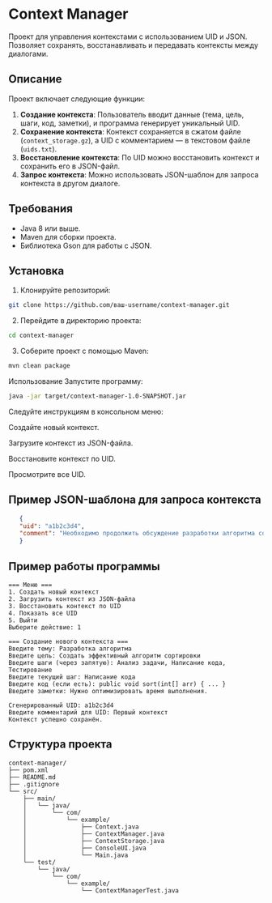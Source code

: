# Context Manager

Проект для управления контекстами с использованием UID и JSON. Позволяет сохранять, восстанавливать и передавать контексты между диалогами.

## Описание

Проект включает следующие функции:
1. **Создание контекста**: Пользователь вводит данные (тема, цель, шаги, код, заметки), и программа генерирует уникальный UID.
2. **Сохранение контекста**: Контекст сохраняется в сжатом файле (`context_storage.gz`), а UID с комментарием — в текстовом файле (`uids.txt`).
3. **Восстановление контекста**: По UID можно восстановить контекст и сохранить его в JSON-файл.
4. **Запрос контекста**: Можно использовать JSON-шаблон для запроса контекста в другом диалоге.

## Требования

- Java 8 или выше.
- Maven для сборки проекта.
- Библиотека Gson для работы с JSON.

## Установка

1. Клонируйте репозиторий:
```bash
git clone https://github.com/ваш-username/context-manager.git
   ```

2. Перейдите в директорию проекта:
   
```bash
cd context-manager
```
3. Соберите проект с помощью Maven:

```bash
mvn clean package
```
   Использование
   Запустите программу:

```bash
java -jar target/context-manager-1.0-SNAPSHOT.jar
```
Следуйте инструкциям в консольном меню:

Создайте новый контекст.

Загрузите контекст из JSON-файла.

Восстановите контекст по UID.

Просмотрите все UID.

## Пример JSON-шаблона для запроса контекста
```JSON
   {
   "uid": "a1b2c3d4",
   "comment": "Необходимо продолжить обсуждение разработки алгоритма сортировки."
   }
```
## Пример работы программы
```
=== Меню ===
1. Создать новый контекст
2. Загрузить контекст из JSON-файла
3. Восстановить контекст по UID
4. Показать все UID
5. Выйти
Выберите действие: 1

=== Создание нового контекста ===
Введите тему: Разработка алгоритма
Введите цель: Создать эффективный алгоритм сортировки
Введите шаги (через запятую): Анализ задачи, Написание кода, Тестирование
Введите текущий шаг: Написание кода
Введите код (если есть): public void sort(int[] arr) { ... }
Введите заметки: Нужно оптимизировать время выполнения.

Сгенерированный UID: a1b2c3d4
Введите комментарий для UID: Первый контекст
Контекст успешно сохранён.
```

## Структура проекта
```
context-manager/
├── pom.xml
├── README.md
├── .gitignore
└── src/
    ├── main/
    │   └── java/
    │       └── com/
    │           └── example/
    │               ├── Context.java
    │               ├── ContextManager.java
    │               ├── ContextStorage.java
    │               ├── ConsoleUI.java
    │               └── Main.java
    └── test/
        └── java/
            └── com/
                └── example/
                    └── ContextManagerTest.java
